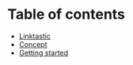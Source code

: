 # Table of contents

* [Linktastic](README.md)
* [Concept](concept.md)
* [Getting started](getting-started.md)

